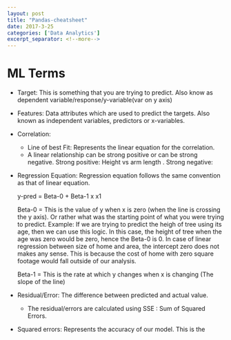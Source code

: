 ```yaml
---
layout: post
title: "Pandas-cheatsheet"
date: 2017-3-25
categories: ['Data Analytics']
excerpt_separator: <!--more-->
---
```



# ML Terms

- Target: This is something that you are trying to predict. Also know as dependent variable/response/y-variable(var on y axis)
- Features: Data attributes which are used to predict the targets. Also known as independent variables, predictors or x-variables.

- Correlation:
    - Line of best Fit: Represents the linear equation for the correlation.
    - A linear relationship can be strong positive or can be strong negative. Strong positive: Height vs arm length . Strong negative:  
- Regression Equation: Regression equation follows the same convention as that of linear equation.

    y-pred = Beta-0 + Beta-1 x x1

    Beta-0 = This is the value of y when x is zero (when the line is crossing the y axis). Or rather what was the starting point of what you were trying to predict. Example: If we are trying to predict the heigh of tree using its age, then we can use this logic. In this case, the height of tree when the age was zero would be zero, hence the Beta-0 is 0. In case of linear regression between size of home and area, the intercept zero does not makes any sense. This is because the cost of home with zero square footage would fall outside of our analysis.

    Beta-1 = This is the rate at which y changes when x is changing (The slope of the line)

- Residual/Error: The difference between predicted and actual value.

    - The residual/errors are calculated using SSE : Sum of Squared Errors.

- Squared errors: Represents the accuracy of our model. This is the 

